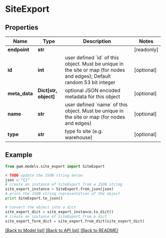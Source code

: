 # SiteExport


## Properties
Name | Type | Description | Notes
------------ | ------------- | ------------- | -------------
**endpoint** | **str** |  | [readonly] 
**id** | **int** | user defined &#x60;id&#x60; of this object. Must be unique in the site or map (for nodes and edges); Default random 53 bit integer | [optional] 
**meta_data** | **Dict[str, object]** | optional JSON encoded metadata for this object | [optional] 
**name** | **str** | user defined &#x60;name&#x60; of this object. Must be unique in the site or map (for nodes and edges) | [optional] 
**type** | **str** | type fo site (e.g. warehouse) | [optional] 

## Example

```python
from gwm.models.site_export import SiteExport

# TODO update the JSON string below
json = "{}"
# create an instance of SiteExport from a JSON string
site_export_instance = SiteExport.from_json(json)
# print the JSON string representation of the object
print SiteExport.to_json()

# convert the object into a dict
site_export_dict = site_export_instance.to_dict()
# create an instance of SiteExport from a dict
site_export_form_dict = site_export.from_dict(site_export_dict)
```
[[Back to Model list]](../README.md#documentation-for-models) [[Back to API list]](../README.md#documentation-for-api-endpoints) [[Back to README]](../README.md)


